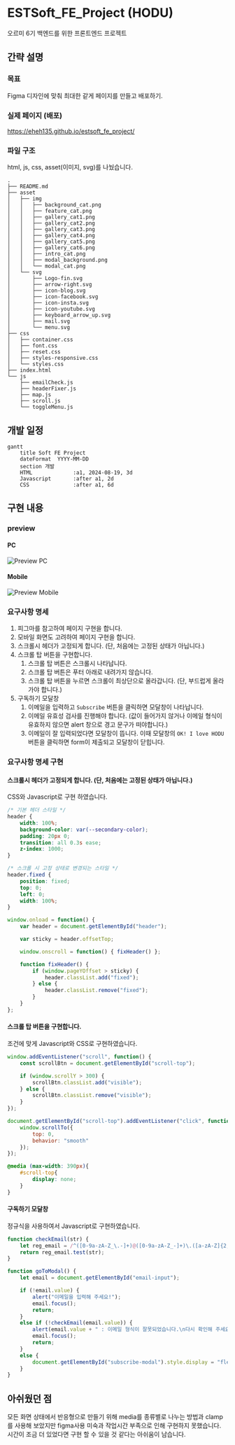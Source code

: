 # ESTSoft_FE_Project (HODU)
오르미 6기 백엔드를 위한 프론트엔드 프로젝트

## 간략 설명
### 목표
Figma 디자인에 맞춰 최대한 같게 페이지를 만들고 배포하기.

### 실제 페이지 (배포)
https://eheh135.github.io/estsoft_fe_project/ 

### 파일 구조
html, js, css, asset(이미지, svg)를 나눴습니다.
```
.
├── README.md
├── asset
│   ├── img
│   │   ├── background_cat.png
│   │   ├── feature_cat.png
│   │   ├── gallery_cat1.png
│   │   ├── gallery_cat2.png
│   │   ├── gallery_cat3.png
│   │   ├── gallery_cat4.png
│   │   ├── gallery_cat5.png
│   │   ├── gallery_cat6.png
│   │   ├── intro_cat.png
│   │   ├── modal_background.png
│   │   └── modal_cat.png
│   └── svg
│       ├── Logo-fin.svg
│       ├── arrow-right.svg
│       ├── icon-blog.svg
│       ├── icon-facebook.svg
│       ├── icon-insta.svg
│       ├── icon-youtube.svg
│       ├── keyboard_arrow_up.svg
│       ├── mail.svg
│       └── menu.svg
├── css
│   ├── container.css
│   ├── font.css
│   ├── reset.css
│   ├── styles-responsive.css
│   └── styles.css
├── index.html
└── js
    ├── emailCheck.js
    ├── headerFixer.js
    ├── map.js
    ├── scroll.js
    └── toggleMenu.js
```

## 개발 일정
```mermaid
gantt
    title Soft FE Project
    dateFormat  YYYY-MM-DD
    section 개발
    HTML             :a1, 2024-08-19, 3d
    Javascript       :after a1, 2d
    CSS              :after a1, 6d
```

## 구현 내용
### preview
#### PC
![Preview PC](./preview_gif/HODU_preview_PC.gif)
#### Mobile
![Preview Mobile](./preview_gif/HODU_preview_Mobile.gif)

### 요구사항 명세
1. 피그마를 참고하여 페이지 구현을 합니다.
2. 모바일 화면도 고려하여 페이지 구현을 합니다.
3. 스크롤시 헤더가 고정되게 합니다. (단, 처음에는 고정된 상태가 아닙니다.)
4. 스크롤 탑 버튼을 구현합니다. 
    1. 스크롤 탑 버튼은 스크롤시 나타납니다.
    2. 스크롤 탑 버튼은 푸터 아래로 내려가지 않습니다.
    3. 스크롤 탑 버튼을 누르면 스크롤이 최상단으로 올라갑니다. (단, 부드럽게 올라가야 합니다.)
5. 구독하기 모달창
    1. 이메일을 입력하고 `Subscribe` 버튼을 클릭하면 모달창이 나타납니다.
    2. 이메일 유효성 검사를 진행해야 합니다. (값이 들어가지 않거나 이메일 형식이 유효하지 않으면 alert 창으로 경고 문구가 떠야합니다.)
    3. 이메일이 잘 입력되었다면 모달창이 뜹니다. 이때 모달창의 `OK! I love HODU` 버튼을 클릭하면 form이 제출되고 모달창이 닫힙니다.

### 요구사항 명세 구현
#### 스크롤시 헤더가 고정되게 합니다. (단, 처음에는 고정된 상태가 아닙니다.)
CSS와 Javascript로 구현 하였습니다.
```css
/* 기본 헤더 스타일 */
header {
    width: 100%;
    background-color: var(--secondary-color);
    padding: 20px 0;
    transition: all 0.3s ease;
    z-index: 1000;
}

/* 스크롤 시 고정 상태로 변경되는 스타일 */
header.fixed {
    position: fixed;
    top: 0;
    left: 0;
    width: 100%;
}
```
```javascript
window.onload = function() {
    var header = document.getElementById("header");

    var sticky = header.offsetTop;

    window.onscroll = function() { fixHeader() };

    function fixHeader() {
        if (window.pageYOffset > sticky) {
            header.classList.add("fixed");
        } else {
            header.classList.remove("fixed");
        }
    }
};
```
#### 스크롤 탑 버튼을 구현합니다. 
조건에 맞게 Javascript와 CSS로 구현하였습니다.
```javascript
window.addEventListener("scroll", function() {
    const scrollBtn = document.getElementById("scroll-top");

    if (window.scrollY > 300) {
        scrollBtn.classList.add("visible");
    } else {
        scrollBtn.classList.remove("visible");
    }
});

document.getElementById("scroll-top").addEventListener("click", function() {
    window.scrollTo({
        top: 0,
        behavior: "smooth"
    });
});
```
```css
@media (max-width: 390px){
    #scroll-top{
        display: none;
    }
}
```
#### 구독하기 모달창
정규식을 사용하여서 Javascript로 구현하였습니다.
```javascript
function checkEmail(str) {
    let reg_email = /^([0-9a-zA-Z_\.-]+)@([0-9a-zA-Z_-]+)\.([a-zA-Z]{2,6})(\.[a-zA-Z]{2,6})?$/;
    return reg_email.test(str);
}

function goToModal() {
    let email = document.getElementById("email-input");

    if (!email.value) {
        alert("이메일을 입력해 주세요!");
        email.focus();
        return;
    }
    else if (!checkEmail(email.value)) {
        alert(email.value + " : 이메일 형식이 잘못되었습니다.\n다시 확인해 주세요.");
        email.focus();
        return;
    }
    else {
        document.getElementById("subscribe-modal").style.display = "flex";
    }
}
```

## 아쉬웠던 점
모든 화면 상태에서 반응형으로 만들기 위해 media를 종류별로 나누는 방법과 clamp를 사용해 보았지만 figma사용 미숙과 작업시간 부족으로 인해 구현하지 못했습니다. 시간이 조금 더 있었다면 구현 할 수 있을 것 같다는 아쉬움이 남습니다.<br />
